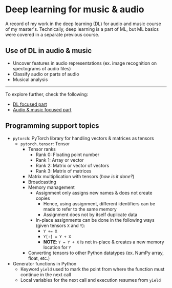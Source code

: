# Deep learning for music & audio
A record of my work in the deep learning (DL) for audio and music course of my master's. Technically, deep learning is a part of ML, but ML basics were covered in a separate previous course.

## Use of DL in audio & music
- Uncover features in audio representations (ex. image recognition on spectograms of audio files)
- Classify audio or parts of audio
- Musical analysis

---
To explore further, check the following:

- [DL focused part](https://github.com/pranigopu/deepLearning-for-audio--music/blob/e85ae9babe0b727860dbe3feac3bb5bba057d03d/deepLearning.md)
- [Audio & music focused part](https://github.com/pranigopu/deepLearning-for-audio--music/blob/61187508fbf16278d4ead0d32f2f933ac61be41c/audioAndMusic.md)

## Programming support topics

- `pytorch`: PyTorch library for handling vectors & matrices as tensors
    - `pytorch.tensor`: Tensor
        - Tensor ranks
            - Rank 0: Floating point number
            - Rank 1: Array or vector
            - Rank 2: Matrix or vector of vectors
            - Rank 3: Matrix of matrices
        - Matrix multiplication with tensors (_how is it done?_)
        - Broadcasting
        - Memory management
            - Assignment only assigns new names & does not create copies
                - Hence, using assignment, different identifiers can be made to refer to the same memory
                - Assignment does not by itself duplicate data
            - In-place assignments can be done in the following ways (given tensors `X` and `Y`):
                - `Y += X`
                - `Y[:] = Y + X`
                - **NOTE**: `Y = Y + X` is not in-place & creates a new memory location for `Y`
        - Converting tensors to other Python datatypes (ex. NumPy array, float, etc.)
- Generator functions in Python
    - Keyword `yield` used to mark the point from where the function must continue in the next call
    - Local variables for the next call and execution resumes from `yield`
